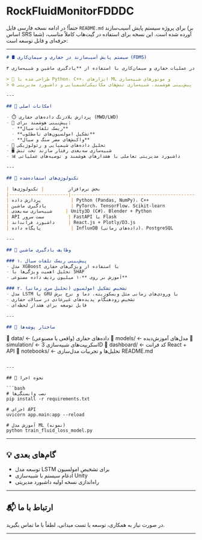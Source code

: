 # RockFluidMonitorFDDDC



حتماً! در ادامه نسخه فارسی فایل `README.md` برای پروژه سیستم پایش آسیب‌سازند (بر اساس SRS شما) آورده شده است. این نسخه برای استفاده در گیت‌هاب کاملاً مناسب، حرفه‌ای و قابل توسعه است:

---

```markdown
# 🛢️ سیستم پایش آسیب‌سازند در حفاری و سیمان‌کاری (FDMS)

یک سیستم نرم‌افزاری هوشمند با قابلیت **پایش، شبیه‌سازی سه‌بعدی و پیش‌بینی آسیب‌های سازند** در عملیات حفاری و سیمان‌کاری با استفاده از **یادگیری ماشین و شبیه‌سازی ۳D**.

> 📌 طراحی شده با Python، C++، ابزارهای ML و موتورهای شبیه‌سازی  
> ⚙️ پیش‌بینی هوشمند، شبیه‌سازی تنش‌های مکانیکی/شیمیایی و داشبورد مدیریتی

---

## 🎯 امکانات اصلی

- ⏱️ پردازش بلادرنگ داده‌های حفاری (MWD/LWD)
- 🤖 پیش‌بینی هوشمند برای:
  - **ریسک تلفات سیال**
  - **تشکیل امولسیون‌های نامطلوب**
  - **واکنش‌های مضر سنگ و سیال**
- 🧪 تحلیل داده‌های شیمیایی و رئولوژیکی
- 🖥️ شبیه‌سازی سه‌بعدی رفتار سازند تحت تنش
- 📊 داشبورد مدیریتی تعاملی با هشدارهای هوشمند و توصیه‌های عملیاتی

---

## 🧱 تکنولوژی‌های استفاده‌شده

| بخش نرم‌افزار         | تکنولوژی‌ها                                     |
|----------------------|-------------------------------------------------|
| پردازش داده           | Python (Pandas, NumPy)، C++                    |
| یادگیری ماشین         | PyTorch، TensorFlow، Scikit-learn              |
| شبیه‌سازی سه‌بعدی     | Unity3D (C#)، Blender + Python                 |
| API سمت سرور         | FastAPI یا Flask                               |
| داشبورد فرانت‌اند     | React.js + Plotly/D3.js                        |
| پایگاه داده           | InfluxDB (داده‌های زمانی)، PostgreSQL          |

---

## 🤖 وظایف یادگیری ماشین

### ۱. پیش‌بینی ریسک تلفات سیال  
- مدل XGBoost با استفاده از ویژگی‌های حفاری  
- تحلیل اهمیت ویژگی‌ها با SHAP  
- آموزش بر روی **۱۰ میلیون ردیف داده مصنوعی**

### ۲. تشخیص تشکیل امولسیون (تحلیل سری زمانی)  
- مدل LSTM یا GRU با ورودی‌های زمانی مثل ویسکوزیته، دما و نرخ برش  
- تشخیص زودهنگام پدیده‌های غیرعادی در سیالات حفاری  
- قابل توسعه برای هشدار لحظه‌ای

---

## 📁 ساختار پوشه‌ها

```
📂 data/                  ← داده‌های حفاری (واقعی یا مصنوعی)
📂 models/                ← مدل‌های آموزش‌دیده
📂 simulation/            ← اسکریپت‌های شبیه‌سازی 3D
📂 dashboard/             ← کد فرانت React + API
📂 notebooks/             ← تحلیل‌ها و تجربیات مدل‌سازی
README.md
```

---

## 🚀 نحوه اجرا

```bash
# نصب وابستگی‌ها
pip install -r requirements.txt

# اجرای API
uvicorn app.main:app --reload

# آموزش مدل ML (نمونه)
python train_fluid_loss_model.py
```

---

## 💡 گام‌های بعدی

- توسعه مدل LSTM برای تشخیص امولسیون  
- ادغام سیستم با شبیه‌سازی Unity  
- راه‌اندازی نسخه اولیه داشبورد مدیریتی  

---

## 📬 ارتباط با ما

در صورت نیاز به همکاری، توسعه یا تست میدانی، لطفاً با ما تماس بگیرید.

---

```
